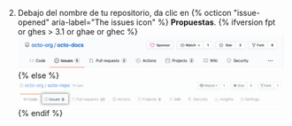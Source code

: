 2. Debajo del nombre de tu repositorio, da clic en
{% octicon "issue-opened" aria-label="The issues icon" %} **Propuestas**.
   {% ifversion fpt or ghes > 3.1 or ghae or ghec %}
   ![Pestaña de informe de problemas](/assets/images/help/repository/repo-tabs-issues.png){% else %}
![Issues tab](/assets/images/enterprise/3.1/help/repository/repo-tabs-issues.png){% endif %}
